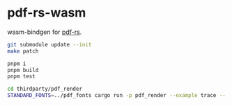 # pdf-rs-wasm

wasm-bindgen for [pdf-rs](https://github.com/pdf-rs/pdf).

```sh
git submodule update --init
make patch

pnpm i
pnpm build
pnpm test

cd thirdparty/pdf_render
STANDARD_FONTS=../pdf_fonts cargo run -p pdf_render --example trace -- ../pdf/files/example.pdf
```
